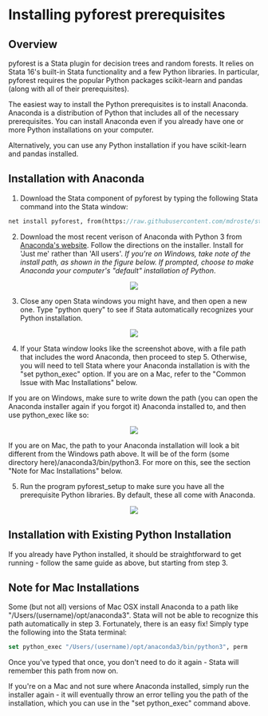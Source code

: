 
Installing pyforest prerequisites
=================================

Overview
---------------------------------

pyforest is a Stata plugin for decision trees and random forests. It relies on Stata 16's built-in Stata functionality and a few Python libraries. In particular, pyforest requires the popular Python packages scikit-learn and pandas (along with all of their prerequisites).

The easiest way to install the Python prerequisites is to install Anaconda. Anaconda is a distribution of Python that includes all of the necessary prerequisites. You can install Anaconda even if you already have one or more Python installations on your computer.

Alternatively, you can use any Python installation if you have scikit-learn and pandas installed.


Installation with Anaconda
---------------------------------


1. Download the Stata component of pyforest by typing the following Stata command into the Stata window:

```stata
net install pyforest, from(https://raw.githubusercontent.com/mdroste/stata-pyforest/master/) replace
```

2. Download the most recent verison of Anaconda with Python 3 from [Anaconda's website](https://www.anaconda.com/distribution/#download-section).
   Follow the directions on the installer. Install for 'Just me' rather than 'All users'. 
   *If you're on Windows, take note of the install path, as shown in the figure below.*
   *If prompted, choose to make Anaconda your computer's "default" installation of Python*.

<p align="center"><img src="https://raw.githubusercontent.com/mdroste/stata-pyforest/master/docs/images/fig1.png"></p>

3. Close any open Stata windows you might have, and then open a new one. Type "python query" to see if Stata automatically recognizes your Python installation.

<p align="center"><img src="https://raw.githubusercontent.com/mdroste/stata-pyforest/master/docs/images/fig2.png"></p>

4. If your Stata window looks like the screenshot above, with a file path that includes the word Anaconda, then proceed to step 5. Otherwise, you will need to tell Stata where your Anaconda installation is with the "set python_exec" option. If you are on a Mac, refer to the "Common Issue with Mac Installations" below. 

If you are on Windows, make sure to write down the path (you can open the Anaconda installer again if you forgot it) Anaconda installed to, and then use python_exec like so:

<p align="center"><img src="https://raw.githubusercontent.com/mdroste/stata-pyforest/master/docs/images/fig2b.png"></p>

If you are on Mac, the path to your Anaconda installation will look a bit different from the Windows path above. It will be of the form (some directory here)/anaconda3/bin/python3. For more on this, see the section "Note for Mac Installations" below.

5. Run the program pyforest_setup to make sure you have all the prerequisite Python libraries. By default, these all come with Anaconda.

<p align="center"><img src="https://raw.githubusercontent.com/mdroste/stata-pyforest/master/docs/images/fig4.png"></p>



Installation with Existing Python Installation
---------------------------------

If you already have Python installed, it should be straightforward to get running - follow the same guide as above, but starting from step 3.


Note for Mac Installations
---------------------------------

Some (but not all) versions of Mac OSX install Anaconda to a path like "/Users/(username)/opt/anaconda3". Stata will not be able to recognize this path automatically in step 3. Fortunately, there is an easy fix! Simply type the following into the Stata terminal:
```stata
set python_exec "/Users/(username)/opt/anaconda3/bin/python3", perm
```

Once you've typed that once, you don't need to do it again - Stata will remember this path from now on.

If you're on a Mac and not sure where Anaconda installed, simply run the installer again - it will eventually throw an error telling you the path of the installation, which you can use in the "set python_exec" command above.